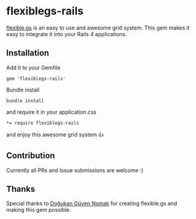 # flexiblegs-rails

[flexible.gs](http://flexible.gs/) is an easy to use and awesome grid system. This gem makes it easy to
integrate it into your Rails 4 applications.

## Installation

Add it to your Gemfile

    gem 'flexiblegs-rails'
  
Bundle install
  
    bundle install
  
and require it in your application.css

    *= require flexiblegs-rails
  
and enjoy this awesome grid system 👍

## Contribution

Currently all PRs and Issue submissions are welcome :)

## Thanks

Special thanks to [Doğukan Güven Nomak](https://github.com/dnomak) for creating flexible.gs and making this gem possible.
